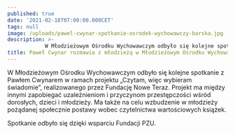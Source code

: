 ```yaml
---
published: true
date: '2021-02-18T07:00:00.000CET'
tags: null
image: /uploads/pawel-cwynar-spotkanie-osrodek-wychowawczy-barska.jpg
description: >-
            W Młodzieżowym Ośrodku Wychowawczym odbyło się kolejne spotkanie z Pawłem Cwynarem w ramach projektu „Czytam, więc wybieram świadomie”.
title: Paweł Cwynar rozmawia z młodzieżą w Młodzieżowym Ośrodku Wychowawczym
---
```


W Młodzieżowym Ośrodku Wychowawczym odbyło się kolejne spotkanie z Pawłem Cwynarem w ramach projektu „Czytam, więc wybieram świadomie”, realizowanego przez Fundację Nowe Teraz. Projekt ma między innymi zapobiegać uzależnieniom i przyczynom przestępczości wśród dorosłych, dzieci i młodzieży. Ma także na celu wzbudzenie w młodzieży pożądanej społecznie postawy wobec czytelnictwa wartościowych książek.

Spotkanie odbyło się dzięki wsparciu Fundacji PZU.



